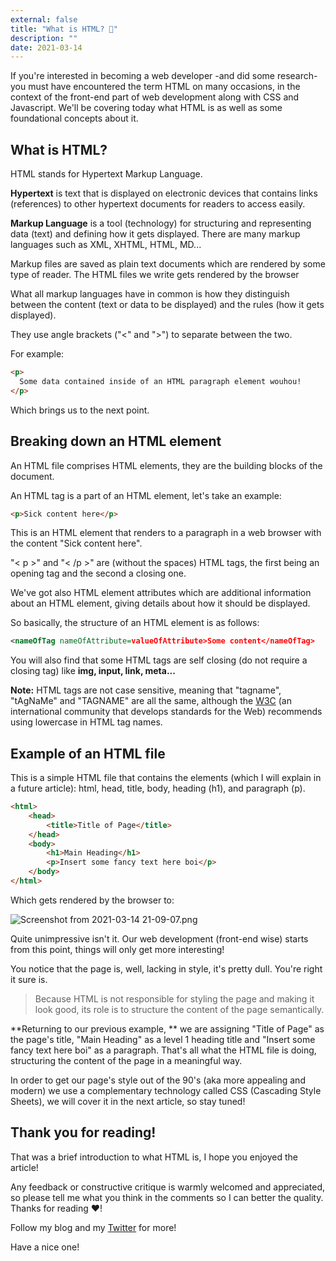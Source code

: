 ```yaml
---
external: false
title: "What is HTML? 🤔"
description: ""
date: 2021-03-14
---
```


If you're interested in becoming a web developer -and did some research- you must have encountered the term HTML on many occasions, in the context of the front-end part of web development along with CSS and Javascript. We'll be covering today what HTML is as well as some foundational concepts about it.

## What is HTML?

HTML stands for Hypertext Markup Language.

**Hypertext** is text that is displayed on electronic devices that contains links (references) to other hypertext documents for readers to access easily.

**Markup Language** is a tool (technology) for structuring and representing data (text) and defining how it gets displayed. There are many markup languages such as XML, XHTML, HTML, MD...

Markup files are saved as plain text documents which are rendered by some type of reader. The HTML files we write gets rendered by the browser

What all markup languages have in common is how they distinguish between the content (text or data to be displayed) and the rules (how it gets displayed).

They use angle brackets ("<" and ">") to separate between the two.

For example:


```html
<p>
  Some data contained inside of an HTML paragraph element wouhou!
</p>
``` 

Which brings us to the next point.

## Breaking down an HTML element

An HTML file comprises HTML elements, they are the building blocks of the document.

An HTML tag is a part of an HTML element, let's take an example:


```html
<p>Sick content here</p>
``` 
 
This is an HTML element that renders to a paragraph in a web browser with the content "Sick content here".

"< p >" and "< /p >" are (without the spaces) HTML tags, the first being an opening tag and the second a closing one. 

We've got also HTML element attributes which are additional information about an HTML element, giving details about how it should be displayed.

So basically, the structure of an HTML element is as follows:


```xml
<nameOfTag nameOfAttribute=valueOfAttribute>Some content</nameOfTag>
``` 

You will also find that some HTML tags are self closing (do not require a closing tag) like **img, input, link, meta...**

**Note:** HTML tags are not case sensitive, meaning that "tagname", "tAgNaMe" and "TAGNAME" are all the same, although the  [W3C](https://www.w3.org/)  (an international community that develops standards for the Web) recommends using lowercase in HTML tag names.

## Example of an HTML file

This is a simple HTML file that contains the elements (which I will explain in a future article): html, head, title, body, heading (h1), and paragraph (p).

```html
<html>
    <head>
        <title>Title of Page</title>
    </head>
    <body>
        <h1>Main Heading</h1>
        <p>Insert some fancy text here boi</p>
    </body>
</html>
``` 

 Which gets rendered by the browser to:


![Screenshot from 2021-03-14 21-09-07.png](https://cdn.hashnode.com/res/hashnode/image/upload/v1615752642931/fv3Gp-J8K.png)

Quite unimpressive isn't it. Our web development (front-end wise) starts from this point, things will only get more interesting!

You notice that the page is, well, lacking in style, it's pretty dull. You're right it sure is.


> Because HTML is not responsible for styling the page and making it look good, its role is to structure the content of the page semantically.



**Returning to our previous example, ** we are assigning "Title of Page" as the page's title, "Main Heading" as a level 1 heading title and "Insert some fancy text here boi" as a paragraph. That's all what the HTML file is doing, structuring the content of the page in a meaningful way.

In order to get our page's style out of the 90's (aka more appealing and modern) we use a complementary technology called CSS (Cascading Style Sheets), we will cover it in the next article, so stay tuned!


## Thank you for reading!

That was a brief introduction to what HTML is, I hope you enjoyed the article!

Any feedback or constructive critique is warmly welcomed and appreciated, so please tell me what you think in the comments so I can better the quality. Thanks for reading ❤️!

Follow my blog and my [Twitter](https://twitter.com/yamanidev) for more!

Have a nice one!

